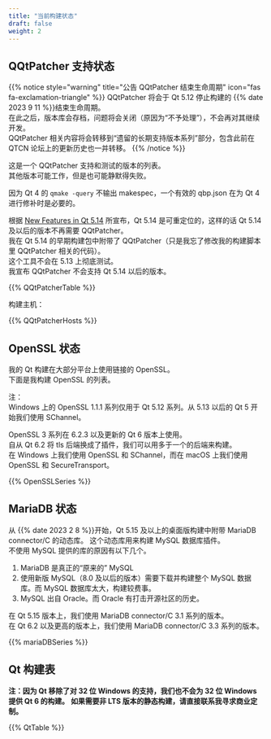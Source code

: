 ```yaml
---
title: "当前构建状态"
draft: false
weight: 2
---
```


## QQtPatcher 支持状态

{{% notice style="warning" title="公告 QQtPatcher 结束生命周期" icon="fas fa-exclamation-triangle" %}}
QQtPatcher 将会于 Qt 5.12 停止构建的 {{% date 2023 9 11 %}}结束生命周期。   
在此之后，版本库会存档，问题将会关闭（原因为“不予处理”），不会再对其继续开发。  
QQtPatcher 相关内容将会转移到“遗留的长期支持版本系列”部分，包含此前在 QTCN 论坛上的更新历史也一并转移。
{{% /notice %}}

这是一个 QQtPatcher 支持和测试的版本的列表。  
其他版本可能工作，但是也可能静默得失败。

因为 Qt 4 的 `qmake -query` 不输出 makespec，一个有效的 qbp.json 在为 Qt 4 进行修补时是必要的。

根据 [New Features in Qt 5.14](https://wiki.qt.io/New_Features_in_Qt_5.14) 所宣布，Qt 5.14 是可重定位的，这样的话 Qt 5.14 及以后的版本不再需要 QQtPatcher。  
我在 Qt 5.14 的早期构建包中附带了 QQtPatcher（只是我忘了修改我的构建脚本里 QQtPatcher 相关的代码）。  
这个工具不会在 5.13 上彻底测试。  
我宣布 QQtPatcher 不会支持 Qt 5.14 以后的版本。

{{% QQtPatcherTable %}}

构建主机：

{{% QQtPatcherHosts %}}

## OpenSSL 状态

我的 Qt 构建在大部分平台上使用链接的 OpenSSL。  
下面是我构建 OpenSSL 的列表。

注：  
Windows 上的 OpenSSL 1.1.1 系列仅用于 Qt 5.12 系列。从 5.13 以后的 Qt 5 开始我们使用 SChannel。

OpenSSL 3 系列在 6.2.3 以及更新的 Qt 6 版本上使用。  
自从 Qt 6.2 将 tls 后端换成了插件，我们可以用多于一个的后端来构建。  
在 Windows 上我们使用 OpenSSL 和 SChannel，而在 macOS 上我们使用 OpenSSL 和 SecureTransport。

{{% OpenSSLSeries %}}

## MariaDB 状态

从 {{% date 2023 2 8 %}}开始，Qt 5.15 及以上的桌面版构建中附带 MariaDB connector/C 的动态库。
这个动态库用来构建 MySQL 数据库插件。  
不使用 MySQL 提供的库的原因有以下几个。

1. MariaDB 是真正的“原来的” MySQL
1. 使用新版 MySQL（8.0 及以后的版本）需要下载并构建整个 MySQL 数据库。而 MySQL 数据库太大，构建较费事。
1. MySQL 出自 Oracle。而 Oracle 有打击开源社区的历史。

在 Qt 5.15 版本上，我们使用 MariaDB connector/C 3.1 系列的版本。  
在 Qt 6.2 以及更高的版本上，我们使用 MariaDB connector/C 3.3 系列的版本。

{{% mariaDBSeries %}}

## Qt 构建表

**注：因为 Qt 移除了对 32 位 Windows 的支持，我们也不会为 32 位 Windows 提供 Qt 6 的构建。**
**如果需要非 LTS 版本的静态构建，请直接联系我寻求商业定制。**

{{% QtTable %}}
